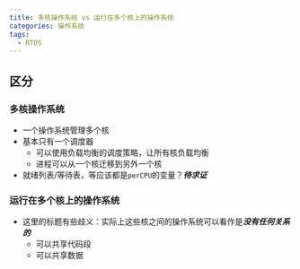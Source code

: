 ```yaml
---
title: 多核操作系统 vs 运行在多个核上的操作系统
categories: 操作系统
tags:
  - RTOS
---
```

## 区分

### 多核操作系统
- 一个操作系统管理多个核
- 基本只有一个调度器
	- 可以使用负载均衡的调度策略，让所有核负载均衡
	- 进程可以从一个核迁移到另外一个核
- 就绪列表/等待表，等应该都是`perCPU`的变量？***待求证***

### 运行在多个核上的操作系统
- 这里的标题有些歧义：实际上这些核之间的操作系统可以看作是***没有任何关系的***
	- 可以共享代码段
	- 可以共享数据
